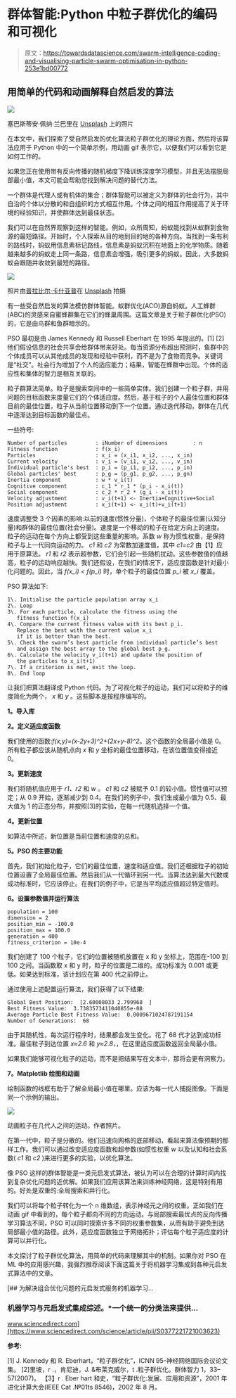 # 群体智能:Python 中粒子群优化的编码和可视化

> 原文：<https://towardsdatascience.com/swarm-intelligence-coding-and-visualising-particle-swarm-optimisation-in-python-253e1bd00772>

## 用简单的代码和动画解释自然启发的算法

![](img/201df09defce7416644d782c8cd52f4e.png)

塞巴斯蒂安·佩纳·兰巴里在 [Unsplash](https://unsplash.com?utm_source=medium&utm_medium=referral) 上的照片

在本文中，我们探索了受自然启发的优化算法粒子群优化的理论方面，然后将该算法应用于 Python 中的一个简单示例，用动画 gif 表示它，以便我们可以看到它是如何工作的。

如果您正在使用带有反向传播的随机梯度下降训练深度学习模型，并且无法摆脱局部最小值，本文可能会帮助您找到解决问题的替代方法。

一个群体是代理人或有机体的集合；群体智能可以被定义为群体的社会行为，其中自治的个体以分散的和自组织的方式相互作用。个体之间的相互作用提高了关于环境的经验知识，并使群体达到最佳状态。

我们可以在自然界观察到这样的智能。例如，众所周知，蚂蚁能找到从蚁群到食物源的最短路径。开始时，个人探索从目的地到目的地的各种方向。当找到一条有利的路线时，蚂蚁用信息素标记路线，信息素是蚂蚁沉积在地面上的化学物质。随着越来越多的蚂蚁走上同一条路，信息素会增强，吸引更多的蚂蚁。因此，大多数蚂蚁会跟随并收敛到最短的路径。

![](img/6dd3a5d3552afde24fce8c8fa4193e63.png)

照片由[普拉比尔·卡什亚普](https://unsplash.com/@i__prabir?utm_source=medium&utm_medium=referral)在 [Unsplash](https://unsplash.com?utm_source=medium&utm_medium=referral) 拍摄

有一些受自然启发的算法模仿群体智能。蚁群优化(ACO)源自蚂蚁。人工蜂群(ABC)的灵感来自蜜蜂群集在它们的蜂巢周围。这篇文章是关于粒子群优化(PSO)的，它是由鸟群和鱼群暗示的。

PSO 最初是由 James Kennedy 和 Russell Eberhart 在 1995 年提出的。[1] [2]他们假设信息的社会共享会给群体带来好处。每当资源分布超出预测时，鱼群中的个体成员可以从其他成员的发现和经验中获利，而不是为了食物而竞争。关键词是“社交”。社会行为增加了个人的适应能力；结果，智能在蜂群中出现。个体的适应性和集体的智力是相互关联的。

粒子群算法简单。粒子是搜索空间中的一些简单实体。我们创建一个粒子群，并用问题的目标函数来度量它们的个体适应度。然后，基于粒子的个人最佳位置和群体目前的最佳位置，粒子从当前位置移动到下一个位置。通过迭代移动，群体在几代中逐渐达到目标函数的最佳点。

一些符号:

```
Number of particles         : iNumber of dimensions        : n
Fitness function            : f(x_i)
Particles                   : x_i = (x_i1, x_i2, ..., x_in)
Current velocity            : v_i = (v_i1, v_i2, ..., v_in)
Individual particle's best  : p_i = (p_i1, p_i2, ..., p_in)
Global particles' best      : p_g = (p_g1, p_g2, ..., p_gn)
Inertia component           : w * v_i(t)
Cognitive component         : c_1 * r_1 * (p_i - x_i(t))
Social component            : c_2 * r_2 * (g_i - x_i(t))
Velocity adjustment         : v_i(t+1) <- Inertia+Cognitive+Social
Position adjustment         : x_i(t+1) <- x_i(t)+v_i(t+1)
```

速度调整受 3 个因素的影响:以前的速度(惯性分量)，个体粒子的最佳位置(认知分量)和群体的最佳位置(社会分量)。速度是一个移动的粒子在给定方向上的速度。粒子的运动在每个方向上都受到这些重量的影响。系数 *w* 称为惯性权重，是保持粒子与上一代同向运动的力。 *c1* 和 *c2* 为常数加速度值，其中 *c1=c2* 由【1】应用于原算法。 *r1* 和 *r2* 表示超参数，它们会引起一些随机扰动。这些参数值的值越高，粒子的运动响应越快。我们还假设，在我们的情况下，适应度函数是针对最小化问题的。因此，当 *f(x_i) < f(p_i)* 时，单个粒子的最佳位置 *p_i* 被 *x_i* 覆盖。

PSO 算法如下:

```
1\. Initialise the particle population array x_i
2\. Loop
3\. For each particle, calculate the fitness using the 
   fitness function f(x_i)
4\. Compare the current fitness value with its best p_i. 
   Replace the best with the current value x_i 
   if it is better than the best.
5\. Check the swarm’s best particle from individual particle’s best 
   and assign the best array to the global best p_g.
6\. Calculate the velocity v_i(t+1) and update the position of 
   the particles to x_i(t+1)
7\. If a criterion is met, exit the loop.
8\. End loop
```

让我们把算法翻译成 Python 代码。为了可视化粒子的运动，我们可以将粒子的维度简化为两个， *x* 和 *y* 。这些脚本是按程序编写的。

**1。导入库**

**2。定义适应度函数**

我们使用的函数:*f(x,y)=(x-2y+3)^2+(2x+y-8)^2*。这个函数的全局最小值是 0。所有粒子都应该从随机点向 *x* 和 *y* 坐标的最佳位置移动，在该位置值变得接近 0。

**3。更新速度**

我们将随机值应用于 *r1、r2* 和 *w* 。 *c1* 和 *c2* 被赋予 0.1 的较小值。惯性值可以预定；从 0.9 开始，逐渐减少到 0.4。在我们的例子中，我们生成最小值为 0.5、最大值为 1 的正态分布，并按照[3]的实验，在每一代随机选择一个值。

**4。更新位置**

如算法中所述，新位置是当前位置和速度的总和。

**5。PSO 的主要功能**

首先，我们初始化粒子，它们的最佳位置，速度和适应值。我们还根据粒子的初始位置设置了全局最佳位置。然后我们从一代循环到另一代。当算法达到最大代数或成功标准时，它应该停止。在我们的例子中，它是当平均适应值超过特定值时。

**6。设置参数值并运行算法**

```
population = 100
dimension = 2
position_min = -100.0
position_max = 100.0
generation = 400
fitness_criterion = 10e-4
```

我们创建了 100 个粒子，它们的位置被随机放置在 x 和 y 坐标上，范围在-100 到 100 之间。当函数取 x 和 y 时，粒子的位置是二维的。成功标准为 0.001 或更低。如果达到标准，该计划应在第 400 代之前停止。

通过使用上述配置运行算法，我们获得了以下结果:

```
Global Best Position:  [2.60008033 2.799968  ]
Best Fitness Value:  3.7383573411040855e-08
Average Particle Best Fitness Value:  0.0009671024787191154
Number of Generations:  68
```

由于其随机性，每次运行程序时，结果都会发生变化。花了 68 代才达到成功标准。最佳粒子到达位置 *x≈2.6* 和 *y≈2.8，*，在这里适应度函数返回全局最小值。

如果我们能够可视化粒子的运动，而不是把结果写在文本中，那将会更有洞察力。

**7。Matplotlib 绘图和动画**

绘制函数的线框有助于了解全局最小值在哪里。应该为每一代人捕捉图像。下面是同一个示例的输出。

![](img/d7f4cae0a4fce0ec550222c3c6d589b3.png)

动画粒子在几代人之间的运动。作者照片。

在第一代中，粒子是分散的。他们迅速向网格的底部移动，看起来算法像预期的那样工作。我们可以通过改变适应度函数和超参数(如惯性权重 *w* 以及认知和社会系数( *c1* 和 *c2* )来进行更多的实验，以优化算法。

像 PSO 这样的群体智能是一类元启发式算法，被认为可以在合理的计算时间内找到复杂优化问题的近优解。如果我们应用该算法来训练神经网络，这是特别有用的。好处是双重的:全局搜索和并行化。

我们可以将每个粒子转化为一个 n 维数组，表示神经元之间的权重。正如我们在动画 gif 中看到的，每个粒子都向不同的方向运动。与局部搜索最优点的反向传播学习算法不同，PSO 可以同时探索许多不同的权重参数集，从而有助于避免到达局部最小值的路径。此外，适应度函数独立于网络拓扑；评估每个粒子适应度的计算可以并行化。

本文探讨了粒子群优化算法，用简单的代码来理解其中的机制。如果你对 PSO 在 ML 中的应用感兴趣，我强烈推荐阅读下面这篇关于将机器学习集成到各种元启发式算法中的文章。

[](https://www.sciencedirect.com/science/article/pii/S0377221721003623) [## 为解决组合优化问题的元启发式服务的机器学习…

### 机器学习与元启发式集成综述。*一个统一的分类法来提供…

www.sciencedirect.com](https://www.sciencedirect.com/science/article/pii/S0377221721003623) 

**参考:**

[1] J. Kennedy 和 R. Eberhart，“粒子群优化”，ICNN 95-神经网络国际会议论文集。
[2]里坡，r .，肯尼迪，J. &布莱克威尔，t .粒子群优化。群体智力 1，33–57(2007)。
【3】r . Eber hart 和史，“粒子群优化:发展、应用和资源”，2001 年进化计算大会(IEEE Cat .№01ts 8546)，2002 年 8 月。